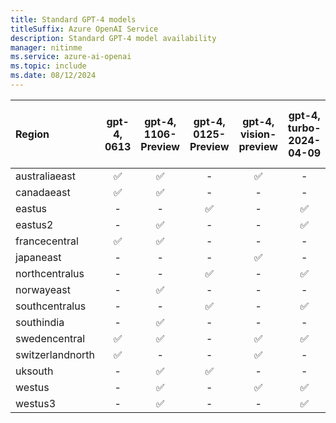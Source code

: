 ```yaml
---
title: Standard GPT-4 models
titleSuffix: Azure OpenAI Service
description: Standard GPT-4 model availability
manager: nitinme
ms.service: azure-ai-openai
ms.topic: include
ms.date: 08/12/2024
---
```


| **Region**   | **gpt-4**, **0613**   | **gpt-4**, **1106-Preview**   | **gpt-4**, **0125-Preview**   | **gpt-4**, **vision-preview**   | **gpt-4**, **turbo-2024-04-09**   | **gpt-4o**, **2024-05-13**   | **gpt-4o-mini**, **2024-07-18**   | **gpt-4-32k**, **0613**   |
|:-----------------|:-------------------:|:---------------------------:|:---------------------------:|:-----------------------------:|:-------------------------------:|:--------------------------:|:-------------------------------:|:-----------------------:|
| australiaeast    | ✅                | ✅                        | -                       | ✅                          | -                           | -                      | -                           | ✅                    |
| canadaeast       | ✅                | ✅                        | -                       | -                         | -                           | -                      | -                           | ✅                    |
| eastus           | -               | -                       | ✅                        | -                         | ✅                            | ✅                       | ✅                            | -                   |
| eastus2          | -               | ✅                        | -                       | -                         | ✅                            | ✅                       | -                           | -                   |
| francecentral    | ✅                | ✅                        | -                       | -                         | -                           | -                      | -                           | ✅                    |
| japaneast        | -               | -                       | -                       | ✅                          | -                           | -                      | -                           | -                   |
| northcentralus   | -               | -                       | ✅                        | -                         | ✅                            | ✅                       | -                           | -                   |
| norwayeast       | -               | ✅                        | -                       | -                         | -                           | -                      | -                           | -                   |
| southcentralus   | -               | -                       | ✅                        | -                         | ✅                            | ✅                       | -                           | -                   |
| southindia       | -               | ✅                        | -                       | -                         | -                           | -                      | -                           | -                   |
| swedencentral    | ✅                | ✅                        | -                       | ✅                          | ✅                            | ✅                       | -                           | ✅                    |
| switzerlandnorth | ✅                | -                       | -                       | ✅                          | -                           | -                      | -                           | ✅                    |
| uksouth          | -               | ✅                        | ✅                        | -                         | -                           | -                      | -                           | -                   |
| westus           | -               | ✅                        | -                       | ✅                          | ✅                            | ✅                       | -                           | -                   |
| westus3          | -               | ✅                        | -                       | -                         | ✅                            | ✅                       | -                           | -                   |
